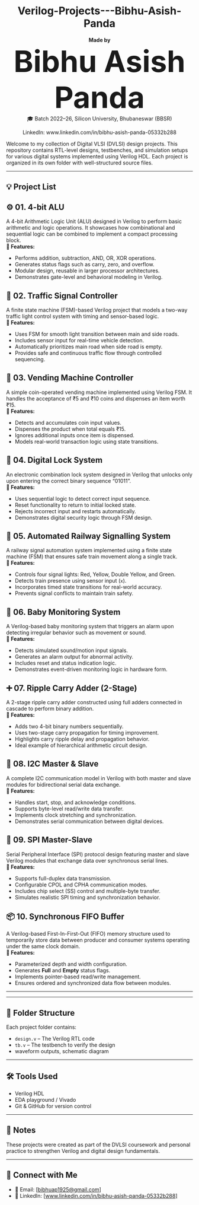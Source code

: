 <h1 align="center"> Verilog-Projects---Bibhu-Asish-Panda </h1>

<p align="center">
  <b>Made by</b><br>
  <span style="font-size:80px"> <b>Bibhu Asish Panda</b> </span><br>
  🎓 Batch 2022–26, Silicon University, Bhubaneswar (BBSR)  
</p>

<p align="center">
  LinkedIn: www.linkedin.com/in/bibhu-asish-panda-05332b288
</p>

Welcome to my collection of Digital VLSI (DVLSI) design projects. This repository contains RTL-level designs, testbenches, and simulation setups for various digital systems implemented using Verilog HDL. Each project is organized in its own folder with well-structured source files.

---

## 💡 Project List

## ⚙️ 01. 4-bit ALU  
A 4-bit Arithmetic Logic Unit (ALU) designed in Verilog to perform basic arithmetic and logic operations. It showcases how combinational and sequential logic can be combined to implement a compact processing block.  
**🔹 Features:**  
- Performs addition, subtraction, AND, OR, XOR operations.  
- Generates status flags such as carry, zero, and overflow.  
- Modular design, reusable in larger processor architectures.  
- Demonstrates gate-level and behavioral modeling in Verilog.

## 🚦 02. Traffic Signal Controller  
A finite state machine (FSM)-based Verilog project that models a two-way traffic light control system with timing and sensor-based logic.  
**🔹 Features:**  
- Uses FSM for smooth light transition between main and side roads.  
- Includes sensor input for real-time vehicle detection.  
- Automatically prioritizes main road when side road is empty.  
- Provides safe and continuous traffic flow through controlled sequencing.

## 🥤 03. Vending Machine Controller  
A simple coin-operated vending machine implemented using Verilog FSM. It handles the acceptance of ₹5 and ₹10 coins and dispenses an item worth ₹15.  
**🔹 Features:**  
- Detects and accumulates coin input values.  
- Dispenses the product when total equals ₹15.  
- Ignores additional inputs once item is dispensed.  
- Models real-world transaction logic using state transitions.

## 🔐 04. Digital Lock System  
An electronic combination lock system designed in Verilog that unlocks only upon entering the correct binary sequence “01011”.  
**🔹 Features:**  
- Uses sequential logic to detect correct input sequence.  
- Reset functionality to return to initial locked state.  
- Rejects incorrect input and restarts automatically.  
- Demonstrates digital security logic through FSM design.

## 🚉 05. Automated Railway Signalling System  
A railway signal automation system implemented using a finite state machine (FSM) that ensures safe train movement along a single track.  
**🔹 Features:**  
- Controls four signal lights: Red, Yellow, Double Yellow, and Green.  
- Detects train presence using sensor input (`x`).  
- Incorporates timed state transitions for real-world accuracy.  
- Prevents signal conflicts to maintain train safety.

## 👶 06. Baby Monitoring System  
A Verilog-based baby monitoring system that triggers an alarm upon detecting irregular behavior such as movement or sound.  
**🔹 Features:**  
- Detects simulated sound/motion input signals.  
- Generates an alarm output for abnormal activity.  
- Includes reset and status indication logic.  
- Demonstrates event-driven monitoring logic in hardware form.

## ➕ 07. Ripple Carry Adder (2-Stage)  
A 2-stage ripple carry adder constructed using full adders connected in cascade to perform binary addition.  
**🔹 Features:**  
- Adds two 4-bit binary numbers sequentially.  
- Uses two-stage carry propagation for timing improvement.  
- Highlights carry ripple delay and propagation behavior.  
- Ideal example of hierarchical arithmetic circuit design.

## 🔄 08. I2C Master & Slave  
A complete I2C communication model in Verilog with both master and slave modules for bidirectional serial data exchange.  
**🔹 Features:**  
- Handles start, stop, and acknowledge conditions.  
- Supports byte-level read/write data transfer.  
- Implements clock stretching and synchronization.  
- Demonstrates serial communication between digital devices.

## 🔁 09. SPI Master-Slave  
Serial Peripheral Interface (SPI) protocol design featuring master and slave Verilog modules that exchange data over synchronous serial lines.  
**🔹 Features:**  
- Supports full-duplex data transmission.  
- Configurable CPOL and CPHA communication modes.  
- Includes chip select (SS) control and multiple-byte transfer.  
- Simulates realistic SPI timing and synchronization behavior.

## 📦 10. Synchronous FIFO Buffer  
A Verilog-based First-In-First-Out (FIFO) memory structure used to temporarily store data between producer and consumer systems operating under the same clock domain.  
**🔹 Features:**  
- Parameterized depth and width configuration.  
- Generates **Full** and **Empty** status flags.  
- Implements pointer-based read/write management.  
- Ensures ordered and synchronized data flow between modules.

---
---

## 📂 Folder Structure

Each project folder contains:
- `design.v` – The Verilog RTL code
- `tb.v` – The testbench to verify the design
- waveform outputs, schematic diagram

---

## 🛠 Tools Used
- Verilog HDL
- EDA playground / Vivado
- Git & GitHub for version control

---

## 📌 Notes
These projects were created as part of the DVLSI coursework and personal practice to strengthen Verilog and digital design fundamentals.

---

## 🤝 Connect with Me
- 📧 Email: [bibhuap1925@gmail.com]
- 🔗 LinkedIn: [www.linkedin.com/in/bibhu-asish-panda-05332b288]
